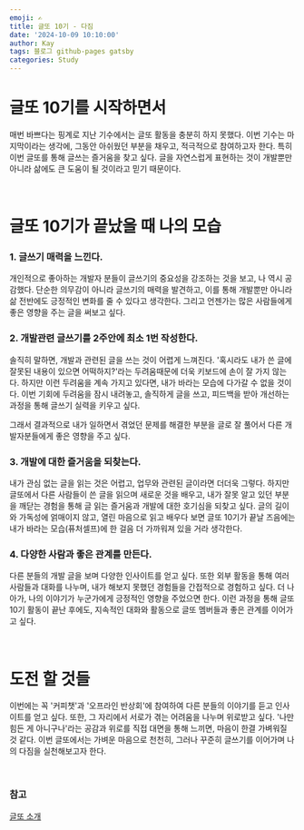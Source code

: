 ```yaml
---
emoji: ✍️
title: 글또 10기 - 다짐
date: '2024-10-09 10:10:00'
author: Kay
tags: 블로그 github-pages gatsby
categories: Study
---
```


# 글또 10기를 시작하면서

매번 바쁘다는 핑계로 지난 기수에서는 글또 활동을 충분히 하지 못했다.
이번 기수는 마지막이라는 생각에, 그동안 아쉬웠던 부분을 채우고, 적극적으로 참여하고자 한다.
특히 이번 글또를 통해 글쓰는 즐거움을 찾고 싶다. 글을 자연스럽게 표현하는 것이 개발뿐만 아니라 삶에도 큰 도움이 될 것이라고 믿기 때문이다.

<br/>

# 글또 10기가 끝났을 때 나의 모습

### 1. 글쓰기 매력을 느낀다.

개인적으로 좋아하는 개발자 분들이 글쓰기의 중요성을 강조하는 것을 보고, 나 역시 공감했다. 단순한 의무감이 아니라 글쓰기의 매력을 발견하고, 이를 통해 개발뿐만 아니라 삶 전반에도 긍정적인 변화를 줄 수 있다고 생각한다. 그리고 언젠가는 많은 사람들에게 좋은 영향을 주는 글을 써보고 싶다.

### 2. 개발관련 글쓰기를 2주안에 최소 1번 작성한다.

솔직히 말하면, 개발과 관련된 글을 쓰는 것이 어렵게 느껴진다. '혹시라도 내가 쓴 글에 잘못된 내용이 있으면 어떡하지?'라는 두려움때문에 더욱 키보드에 손이 잘 가지 않는다.
하지만 이런 두려움을 계속 가지고 있다면, 내가 바라는 모습에 다가갈 수 없을 것이다. 이번 기회에 두려움을 잠시 내려놓고, 솔직하게 글을 쓰고, 피드백을 받아 개선하는 과정을 통해 글쓰기 실력을 키우고 싶다.

그래서 결과적으로 내가 일하면서 겪었던 문제를 해결한 부분을 글로 잘 풀어서 다른 개발자분들에게 좋은 영향을 주고 싶다.

### 3. 개발에 대한 즐거움을 되찾는다.

내가 관심 없는 글을 읽는 것은 어렵고, 업무와 관련된 글이라면 더더욱 그렇다. 하지만 글또에서 다른 사람들이 쓴 글을 읽으며 새로운 것을 배우고, 내가 잘못 알고 있던 부분을 깨닫는 경험을 통해 글 읽는 즐거움과 개발에 대한 호기심을 되찾고 싶다. 글의 길이와 가독성에 얽매이지 않고, 열린 마음으로 읽고 배우다 보면 글또 10기가 끝날 즈음에는 내가 바라는 모습(퓨처셀프)에 한 걸음 더 가까워져 있을 거라 생각한다.

### 4. 다양한 사람과 좋은 관계를 만든다.

다른 분들의 개발 글을 보며 다양한 인사이트를 얻고 싶다. 또한 외부 활동을 통해 여러 사람들과 대화를 나누며, 내가 해보지 못했던 경험들을 간접적으로 경험하고 싶다.
더 나아가, 나의 이야기가 누군가에게 긍정적인 영향을 주었으면 한다. 이런 과정을 통해 글또 10기 활동이 끝난 후에도, 지속적인 대화와 활동으로 글또 멤버들과 좋은 관계를 이어가고 싶다.

<br>

# 도전 할 것들

이번에는 꼭 '커피챗'과 '오프라인 반상회'에 참여하여 다른 분들의 이야기를 듣고 인사이트를 얻고 싶다.
또한, 그 자리에서 서로가 겪는 어려움을 나누며 위로받고 싶다. '나만 힘든 게 아니구나'라는 공감과 위로를 직접 대면을 통해 느끼면, 마음이 한결 가벼워질 것 같다.
이번 글또에서는 가벼운 마음으로 천천히, 그러나 꾸준히 글쓰기를 이어가며 나의 다짐을 실천해보고자 한다.

<br/>

### 참고

[글또 소개](https://www.notion.so/ac5b18a482fb4df497d4e8257ad4d516)
